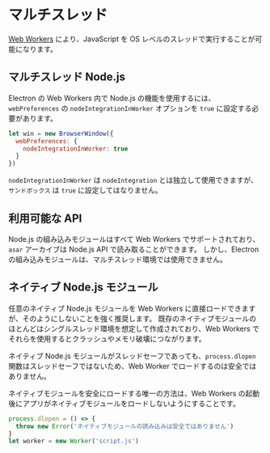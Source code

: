# マルチスレッド

[Web Workers](https://developer.mozilla.org/en/docs/Web/API/Web_Workers_API/Using_web_workers) により、JavaScript を OS レベルのスレッドで実行することが可能になります。

## マルチスレッド Node.js

Electron の Web Workers 内で Node.js の機能を使用するには、`webPreferences` の `nodeIntegrationInWorker` オプションを `true` に設定する必要があります。

```javascript
let win = new BrowserWindow({
  webPreferences: {
    nodeIntegrationInWorker: true
  }
})
```

`nodeIntegrationInWorker` は `nodeIntegration` とは独立して使用できますが、`サンドボックス` は `true` に設定してはなりません。

## 利用可能な API

Node.js の組み込みモジュールはすべて Web Workers でサポートされており、`asar` アーカイブは Node.js API で読み取ることができます。 しかし、Electron の組み込みモジュールは、マルチスレッド環境では使用できません。

## ネイティブ Node.js モジュール

任意のネイティブ Node.js モジュールを Web Workers に直接ロードできますが、そのようにしないことを強く推奨します。 既存のネイティブモジュールのほとんどはシングルスレッド環境を想定して作成されており、Web Workers でそれらを使用するとクラッシュやメモリ破壊につながります。

ネイティブ Node.js モジュールがスレッドセーフであっても、`process.dlopen` 関数はスレッドセーフではないため、Web Worker でロードするのは安全ではありません。

ネイティブモジュールを安全にロードする唯一の方法は、Web Workers の起動後にアプリがネイティブモジュールをロードしないようにすることです。

```javascript
process.dlopen = () => {
  throw new Error('ネイティブモジュールの読み込みは安全ではありません')
}
let worker = new Worker('script.js')
```
